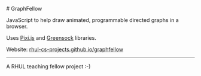 
# GraphFellow

JavaScript to help draw animated, programmable directed graphs in a browser.

Uses [Pixi.js](https://www.pixijs.com) and [Greensock](https://greensock.com) libraries.

Website: [rhul-cs-projects.github.io/graphfellow](https://rhul-cs-projects.github.io/graphfellow/)

---

A RHUL teaching fellow project :-)





